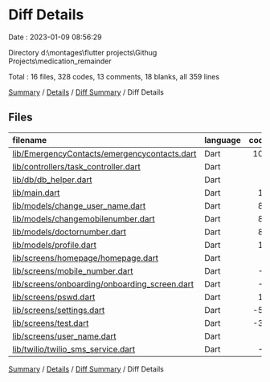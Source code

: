 # Diff Details

Date : 2023-01-09 08:56:29

Directory d:\\montages\\flutter projects\\Githug Projects\\medication_remainder

Total : 16 files,  328 codes, 13 comments, 18 blanks, all 359 lines

[Summary](results.md) / [Details](details.md) / [Diff Summary](diff.md) / Diff Details

## Files
| filename | language | code | comment | blank | total |
| :--- | :--- | ---: | ---: | ---: | ---: |
| [lib/EmergencyContacts/emergencycontacts.dart](/lib/EmergencyContacts/emergencycontacts.dart) | Dart | 106 | 1 | 10 | 117 |
| [lib/controllers/task_controller.dart](/lib/controllers/task_controller.dart) | Dart | 4 | 0 | 1 | 5 |
| [lib/db/db_helper.dart](/lib/db/db_helper.dart) | Dart | 7 | 0 | 1 | 8 |
| [lib/main.dart](/lib/main.dart) | Dart | 17 | 0 | 0 | 17 |
| [lib/models/change_user_name.dart](/lib/models/change_user_name.dart) | Dart | 82 | 4 | 7 | 93 |
| [lib/models/changemobilenumber.dart](/lib/models/changemobilenumber.dart) | Dart | 82 | 4 | 8 | 94 |
| [lib/models/doctornumber.dart](/lib/models/doctornumber.dart) | Dart | 83 | 4 | 8 | 95 |
| [lib/models/profile.dart](/lib/models/profile.dart) | Dart | 12 | 0 | -3 | 9 |
| [lib/screens/homepage/homepage.dart](/lib/screens/homepage/homepage.dart) | Dart | 9 | 1 | 0 | 10 |
| [lib/screens/mobile_number.dart](/lib/screens/mobile_number.dart) | Dart | -2 | 0 | 0 | -2 |
| [lib/screens/onboarding/onboarding_screen.dart](/lib/screens/onboarding/onboarding_screen.dart) | Dart | -2 | 0 | 0 | -2 |
| [lib/screens/pswd.dart](/lib/screens/pswd.dart) | Dart | 15 | 0 | -6 | 9 |
| [lib/screens/settings.dart](/lib/screens/settings.dart) | Dart | -55 | 0 | -2 | -57 |
| [lib/screens/test.dart](/lib/screens/test.dart) | Dart | -30 | 0 | -4 | -34 |
| [lib/screens/user_name.dart](/lib/screens/user_name.dart) | Dart | 1 | 0 | 0 | 1 |
| [lib/twilio/twilio_sms_service.dart](/lib/twilio/twilio_sms_service.dart) | Dart | -1 | -1 | -2 | -4 |

[Summary](results.md) / [Details](details.md) / [Diff Summary](diff.md) / Diff Details